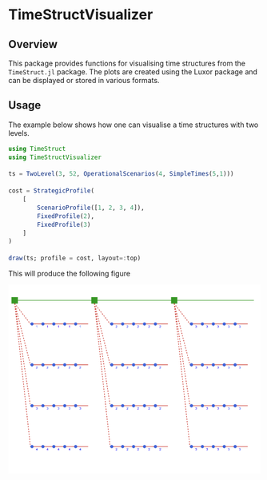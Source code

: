 # TimeStructVisualizer

## Overview
This package provides functions for visualising time structures from the `TimeStruct.jl` package.
The plots are created using the Luxor package and can be displayed or stored in various formats.

## Usage

The example below shows how one can visualise a time structures with two levels.

```julia
using TimeStruct
using TimeStructVisualizer

ts = TwoLevel(3, 52, OperationalScenarios(4, SimpleTimes(5,1)))

cost = StrategicProfile(
    [
        ScenarioProfile([1, 2, 3, 4]),
        FixedProfile(2),
        FixedProfile(3)
    ]
)

draw(ts; profile = cost, layout=:top)

```

This will produce the following figure

![](docs/example.png)